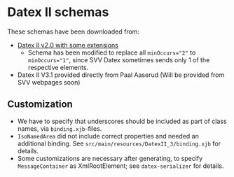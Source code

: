 # Datex II schemas

These schemas have been downloaded from:

- [Datex II v2.0 with some extensions](https://www.vegvesen.no/globalassets/om-oss/om-organisasjonen/data-og-api/schema-and-wsdl.zip)
  - Schema has been modified to replace all `minOccurs="2"` to `minOccurs="1"`, since SVV Datex sometimes sends only 1
    of the respective elements.
- Datex II V3.1 provided directly from Paal Aaserud (Will be provided from SVV webpages soon)

## Customization

- We have to specify that underscores should be included as part of class names, via `binding.xjb`-files.
- `IsoNamedArea` did not include correct properties and needed an additional binding.
  See `src/main/resources/DatexII_3/binding.xjb` for details.
- Some customizations are necessary after generating, to specify `MessageContainer` as XmlRootElement;
  see `datex-serializer` for details.
